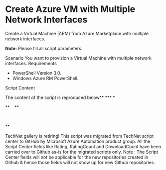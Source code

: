 ﻿Create Azure VM with Multiple Network Interfaces
================================================

            

Create a Virtual Machine (ARM) from Azure Marketplace with multiple network interfaces.


**Note:** Please fill all script parameters.

Scenario
You want to provision a Virtual Machine with multiple network interfaces.
Requirements

  *  PowerShell Version 3.0. 
  *  Windows Azure RM PowerShell. 

Script Content

The content of the script is reproduced below** *** *

**
 
 **

 

** 

        
    
TechNet gallery is retiring! This script was migrated from TechNet script center to GitHub by Microsoft Azure Automation product group. All the Script Center fields like Rating, RatingCount and DownloadCount have been carried over to Github as-is for the migrated scripts only. Note : The Script Center fields will not be applicable for the new repositories created in Github & hence those fields will not show up for new Github repositories.
